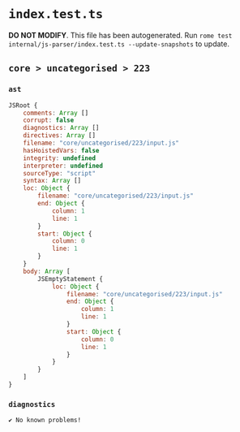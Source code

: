 # `index.test.ts`

**DO NOT MODIFY**. This file has been autogenerated. Run `rome test internal/js-parser/index.test.ts --update-snapshots` to update.

## `core > uncategorised > 223`

### `ast`

```javascript
JSRoot {
	comments: Array []
	corrupt: false
	diagnostics: Array []
	directives: Array []
	filename: "core/uncategorised/223/input.js"
	hasHoistedVars: false
	integrity: undefined
	interpreter: undefined
	sourceType: "script"
	syntax: Array []
	loc: Object {
		filename: "core/uncategorised/223/input.js"
		end: Object {
			column: 1
			line: 1
		}
		start: Object {
			column: 0
			line: 1
		}
	}
	body: Array [
		JSEmptyStatement {
			loc: Object {
				filename: "core/uncategorised/223/input.js"
				end: Object {
					column: 1
					line: 1
				}
				start: Object {
					column: 0
					line: 1
				}
			}
		}
	]
}
```

### `diagnostics`

```
✔ No known problems!

```
